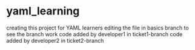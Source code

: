 # yaml_learning
creating this project for YAML learners
editing the file in basics branch to see the branch work
code added by developer1 in ticket1-branch
code added by developer2 in ticket2-branch
